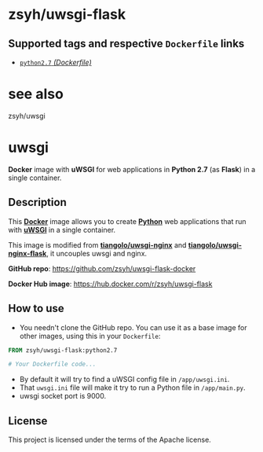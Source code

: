 # zsyh/uwsgi-flask

## Supported tags and respective `Dockerfile` links

* [`python2.7` _(Dockerfile)_](https://github.com/zsyh/uwsgi-docker/)

# see also
zsyh/uwsgi

# uwsgi

**Docker** image with **uWSGI** for web applications in **Python 2.7** (as **Flask**) in a single container. 

## Description

This [**Docker**](https://www.docker.com/) image allows you to create [**Python**](https://www.python.org/) web applications that run with [**uWSGI**](https://uwsgi-docs.readthedocs.org/en/latest/) in a single container.

This image is modified from  [**tiangolo/uwsgi-nginx**](https://hub.docker.com/r/tiangolo/uwsgi-nginx/) and [**tiangolo/uwsgi-nginx-flask**](https://hub.docker.com/r/tiangolo/uwsgi-nginx-flask/), it uncouples uwsgi and nginx.

**GitHub repo**: <https://github.com/zsyh/uwsgi-flask-docker>

**Docker Hub image**: <https://hub.docker.com/r/zsyh/uwsgi-flask>

## How to use

* You needn't clone the GitHub repo. You can use it as a base image for other images, using this in your `Dockerfile`:

```Dockerfile
FROM zsyh/uwsgi-flask:python2.7

# Your Dockerfile code...
```

* By default it will try to find a uWSGI config file in `/app/uwsgi.ini`.
* That `uwsgi.ini` file will make it try to run a Python file in `/app/main.py`.
* uwsgi socket port is 9000.

## License

This project is licensed under the terms of the Apache license.
